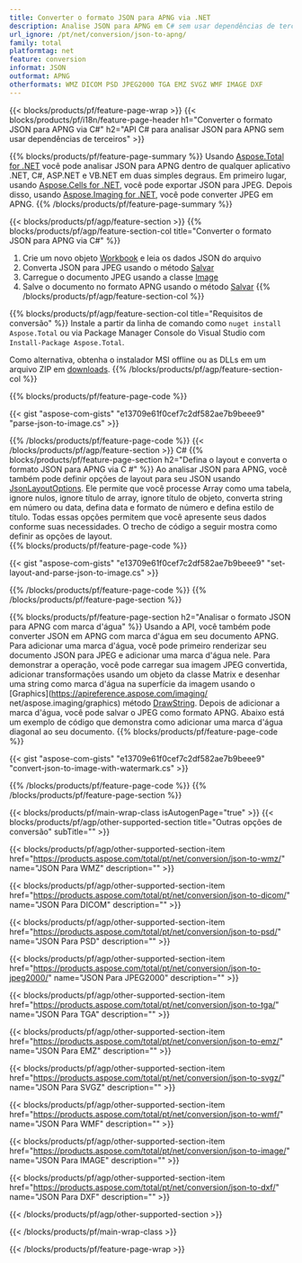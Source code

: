 ```yaml
---
title: Converter o formato JSON para APNG via .NET
description: Analise JSON para APNG em C# sem usar dependências de terceiros
url_ignore: /pt/net/conversion/json-to-apng/
family: total
platformtag: net
feature: conversion
informat: JSON
outformat: APNG
otherformats: WMZ DICOM PSD JPEG2000 TGA EMZ SVGZ WMF IMAGE DXF
---
```

{{< blocks/products/pf/feature-page-wrap >}}
{{< blocks/products/pf/i18n/feature-page-header h1="Converter o formato JSON para APNG via C#" h2="API C# para analisar JSON para APNG sem usar dependências de terceiros" >}}

{{% blocks/products/pf/feature-page-summary %}}
Usando [Aspose.Total for .NET](https://products.aspose.com/total/net/) você pode analisar JSON para APNG dentro de qualquer aplicativo .NET, C#, ASP.NET e VB.NET em duas simples degraus. Em primeiro lugar, usando [Aspose.Cells for .NET](https://products.aspose.com/cells/net/), você pode exportar JSON para JPEG. Depois disso, usando [Aspose.Imaging for .NET](https://products.aspose.com/imaging/net/), você pode converter JPEG em APNG.
{{% /blocks/products/pf/feature-page-summary  %}}

{{< blocks/products/pf/agp/feature-section >}}
{{% blocks/products/pf/agp/feature-section-col title="Converter o formato JSON para APNG via C#" %}}
1. Crie um novo objeto [Workbook](https://apireference.aspose.com/cells/net/aspose.cells/workbook) e leia os dados JSON do arquivo
2. Converta JSON para JPEG usando o método [Salvar](https://apireference.aspose.com/cells/net/aspose.cells.workbook/save/methods/4)
3. Carregue o documento JPEG usando a classe [Image](https://apireference.aspose.com/imaging/net/aspose.imaging/image)
4. Salve o documento no formato APNG usando o método [Salvar](https://apireference.aspose.com/imaging/net/aspose.imaging.image/save/methods/4)
{{% /blocks/products/pf/agp/feature-section-col %}}

{{% blocks/products/pf/agp/feature-section-col title="Requisitos de conversão" %}}
Instale a partir da linha de comando como ```nuget install Aspose.Total``` ou via Package Manager Console do Visual Studio com ```Install-Package Aspose.Total```.

Como alternativa, obtenha o instalador MSI offline ou as DLLs em um arquivo ZIP em [downloads](https://downloads.aspose.com/total/net).
{{% /blocks/products/pf/agp/feature-section-col %}}

{{% blocks/products/pf/feature-page-code %}}

{{< gist "aspose-com-gists" "e13709e61f0cef7c2df582ae7b9beee9" "parse-json-to-image.cs" >}}


{{% /blocks/products/pf/feature-page-code %}}
{{< /blocks/products/pf/agp/feature-section >}}
C#
{{% blocks/products/pf/feature-page-section  h2="Defina o layout e converta o formato JSON para APNG via C #" %}}
Ao analisar JSON para APNG, você também pode definir opções de layout para seu JSON usando [JsonLayoutOptions](https://apireference.aspose.com/cells/net/aspose.cells.utility/jsonlayouttoptions). Ele permite que você processe Array como uma tabela, ignore nulos, ignore título de array, ignore título de objeto, converta string em número ou data, defina data e formato de número e defina estilo de título. Todas essas opções permitem que você apresente seus dados conforme suas necessidades. O trecho de código a seguir mostra como definir as opções de layout.  
{{% blocks/products/pf/feature-page-code %}}

{{< gist "aspose-com-gists" "e13709e61f0cef7c2df582ae7b9beee9" "set-layout-and-parse-json-to-image.cs" >}}

{{% /blocks/products/pf/feature-page-code  %}}
{{% /blocks/products/pf/feature-page-section %}}

{{% blocks/products/pf/feature-page-section  h2="Analisar o formato JSON para APNG com marca d'água" %}}
Usando a API, você também pode converter JSON em APNG com marca d'água em seu documento APNG. Para adicionar uma marca d'água, você pode primeiro renderizar seu documento JSON para JPEG e adicionar uma marca d'água nele. Para demonstrar a operação, você pode carregar sua imagem JPEG convertida, adicionar transformações usando um objeto da classe Matrix e desenhar uma string como marca d'água na superfície da imagem usando o [Graphics](https://apireference.aspose.com/imaging/ net/aspose.imaging/graphics) método [DrawString](https://apireference.aspose.com/imaging/net/aspose.imaging/graphics/methods/drawstring). Depois de adicionar a marca d'água, você pode salvar o JPEG como formato APNG. Abaixo está um exemplo de código que demonstra como adicionar uma marca d'água diagonal ao seu documento. 
{{% blocks/products/pf/feature-page-code %}}

{{< gist "aspose-com-gists" "e13709e61f0cef7c2df582ae7b9beee9" "convert-json-to-image-with-watermark.cs" >}}

{{% /blocks/products/pf/feature-page-code  %}}
{{% /blocks/products/pf/feature-page-section %}}

{{< blocks/products/pf/main-wrap-class isAutogenPage="true" >}}
{{< blocks/products/pf/agp/other-supported-section title="Outras opções de conversão" subTitle="" >}}

{{< blocks/products/pf/agp/other-supported-section-item href="https://products.aspose.com/total/pt/net/conversion/json-to-wmz/" name="JSON Para WMZ" description="" >}}

{{< blocks/products/pf/agp/other-supported-section-item href="https://products.aspose.com/total/pt/net/conversion/json-to-dicom/" name="JSON Para DICOM" description="" >}}

{{< blocks/products/pf/agp/other-supported-section-item href="https://products.aspose.com/total/pt/net/conversion/json-to-psd/" name="JSON Para PSD" description="" >}}

{{< blocks/products/pf/agp/other-supported-section-item href="https://products.aspose.com/total/pt/net/conversion/json-to-jpeg2000/" name="JSON Para JPEG2000" description="" >}}

{{< blocks/products/pf/agp/other-supported-section-item href="https://products.aspose.com/total/pt/net/conversion/json-to-tga/" name="JSON Para TGA" description="" >}}

{{< blocks/products/pf/agp/other-supported-section-item href="https://products.aspose.com/total/pt/net/conversion/json-to-emz/" name="JSON Para EMZ" description="" >}}

{{< blocks/products/pf/agp/other-supported-section-item href="https://products.aspose.com/total/pt/net/conversion/json-to-svgz/" name="JSON Para SVGZ" description="" >}}

{{< blocks/products/pf/agp/other-supported-section-item href="https://products.aspose.com/total/pt/net/conversion/json-to-wmf/" name="JSON Para WMF" description="" >}}

{{< blocks/products/pf/agp/other-supported-section-item href="https://products.aspose.com/total/pt/net/conversion/json-to-image/" name="JSON Para IMAGE" description="" >}}

{{< blocks/products/pf/agp/other-supported-section-item href="https://products.aspose.com/total/pt/net/conversion/json-to-dxf/" name="JSON Para DXF" description="" >}}



{{< /blocks/products/pf/agp/other-supported-section >}}

{{< /blocks/products/pf/main-wrap-class >}}

{{< /blocks/products/pf/feature-page-wrap >}}